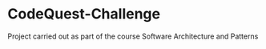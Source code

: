 # CodeQuest-Challenge
Project carried out as part of the course Software Architecture and Patterns 
